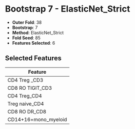 # Bootstrap 7 - ElasticNet_Strict

- **Outer Fold**: 38
- **Bootstrap**: 7
- **Method**: ElasticNet_Strict
- **Fold Seed**: 85
- **Features Selected**: 6

## Selected Features

| Feature |
|---------|
| CD4 Treg _CD3 |
| CD8 RO TIGIT_CD3 |
| CD4 Treg_CD4 |
| Treg naive_CD4 |
| CD8 RO DR_CD8 |
| CD14+16+mono_myeloid |
